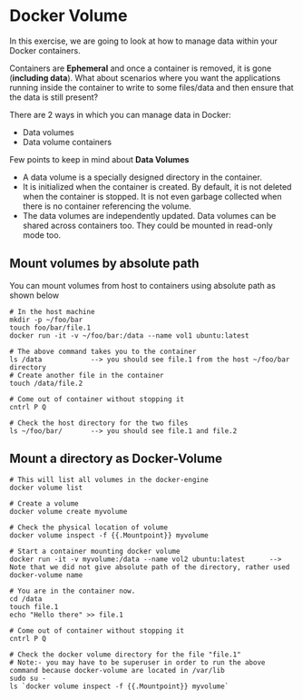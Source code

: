 # Docker Volume

In this exercise, we are going to look at how to manage data within your Docker containers.

Containers are **Ephemeral** and once a container is removed, it is gone (**including data**). What about scenarios where you want the applications running inside the container to write to some files/data and then ensure that the data is still present?

There are 2 ways in which you can manage data in Docker:

* Data volumes
* Data volume containers


Few points to keep in mind about **Data Volumes**

* A data volume is a specially designed directory in the container.
* It is initialized when the container is created. By default, it is not deleted when the container is stopped. It is not even garbage collected when there is no container referencing the volume.
* The data volumes are independently updated. Data volumes can be shared across containers too. They could be mounted in read-only mode too.

## Mount volumes by absolute path
You can mount volumes from host to containers using absolute path as shown below

```
# In the host machine
mkdir -p ~/foo/bar
touch foo/bar/file.1
docker run -it -v ~/foo/bar:/data --name vol1 ubuntu:latest

# The above command takes you to the container
ls /data 			--> you should see file.1 from the host ~/foo/bar directory
# Create another file in the container
touch /data/file.2

# Come out of container without stopping it
cntrl P Q

# Check the host directory for the two files
ls ~/foo/bar/		--> you should see file.1 and file.2
```


## Mount a directory as Docker-Volume

```
# This will list all volumes in the docker-engine
docker volume list

# Create a volume
docker volume create myvolume

# Check the physical location of volume
docker volume inspect -f {{.Mountpoint}} myvolume

# Start a container mounting docker volume
docker run -it -v myvolume:/data --name vol2 ubuntu:latest		--> Note that we did not give absolute path of the directory, rather used docker-volume name

# You are in the container now.
cd /data
touch file.1
echo "Hello there" >> file.1

# Come out of container without stopping it
cntrl P Q

# Check the docker volume directory for the file "file.1"
# Note:- you may have to be superuser in order to run the above command because docker-volume are located in /var/lib
sudo su -
ls `docker volume inspect -f {{.Mountpoint}} myvolume`
```
